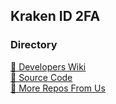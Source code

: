 ## Kraken ID 2FA
### Directory
<a href="https://github.com/kraken-id/2FA/wiki"> 🐙 Developers Wiki </a><br>
<a href="https://github.com/kraken-id/2FA/"> 🐙 Source Code </a><br>
<a href="https://github.com/kraken-id"> 🐙 More Repos From Us </a><br>
</br>
